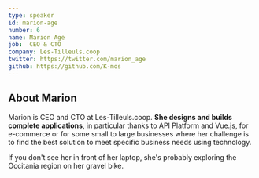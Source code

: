 ```yaml
---
type: speaker
id: marion-age
number: 6
name: Marion Agé
job:  CEO & CTO
company: Les-Tilleuls.coop
twitter: https://twitter.com/marion_age
github: https://github.com/K-mos
---
```


## About Marion

Marion is CEO and CTO at Les-Tilleuls.coop. **She designs and builds complete applications**, in particular thanks to API Platform and Vue.js, for e-commerce or for some small to large businesses where her challenge is to find the best solution to meet specific business needs using technology.

If you don't see her in front of her laptop, she's probably exploring the Occitania region on her gravel bike.
